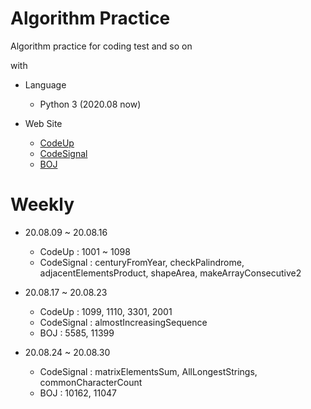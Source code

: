 # Algorithm Practice

Algorithm practice for coding test and so on

with

- Language  
  - Python 3 (2020.08 now)
  
- Web Site
  - [CodeUp](https://codeup.kr/index.php)
  - [CodeSignal](https://app.codesignal.com/)
  - [BOJ](https://www.acmicpc.net/)

# Weekly

- 20.08.09 ~ 20.08.16
	- CodeUp 
	: 1001 ~ 1098
	- CodeSignal 
	: centuryFromYear, checkPalindrome, adjacentElementsProduct, shapeArea, makeArrayConsecutive2

- 20.08.17 ~ 20.08.23
	- CodeUp 
	: 1099, 1110, 3301, 2001
	- CodeSignal 
	: almostIncreasingSequence
	- BOJ
	: 5585, 11399

- 20.08.24 ~ 20.08.30
	- CodeSignal 
	: matrixElementsSum, AllLongestStrings, commonCharacterCount
	- BOJ
	: 10162, 11047

